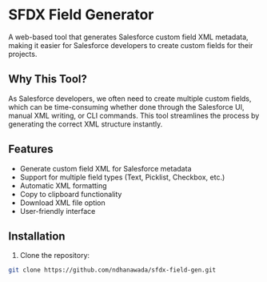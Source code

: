 # SFDX Field Generator

A web-based tool that generates Salesforce custom field XML metadata, making it easier for Salesforce developers to create custom fields for their projects.

## Why This Tool?

As Salesforce developers, we often need to create multiple custom fields, which can be time-consuming whether done through the Salesforce UI, manual XML writing, or CLI commands. This tool streamlines the process by generating the correct XML structure instantly.

## Features

- Generate custom field XML for Salesforce metadata
- Support for multiple field types (Text, Picklist, Checkbox, etc.)
- Automatic XML formatting
- Copy to clipboard functionality
- Download XML file option
- User-friendly interface

## Installation

1. Clone the repository:
```bash
git clone https://github.com/ndhanawada/sfdx-field-gen.git
